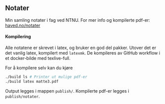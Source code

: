 ## Notater
Min samling notater i fag ved NTNU.
For mer info og kompilerte pdf-er: [haved.no/notater](haved.no/notater)

#### Kompilering
Alle notatene er skrevet i latex, og bruker en god del pakker.
Utover det er det vanlig latex, kompilert med `latexmk`.
De kompileres av GitHub workflow i et docker-bilde med texlive-full.

For å kompilere selv kan du kjøre
``` bash
./build ls # Printer ut mulige pdf-er
./build latex matte3.pdf
```
Output legges i mappen `publish/`. Kompilerte pdf-er legges i `publish/notater`.







